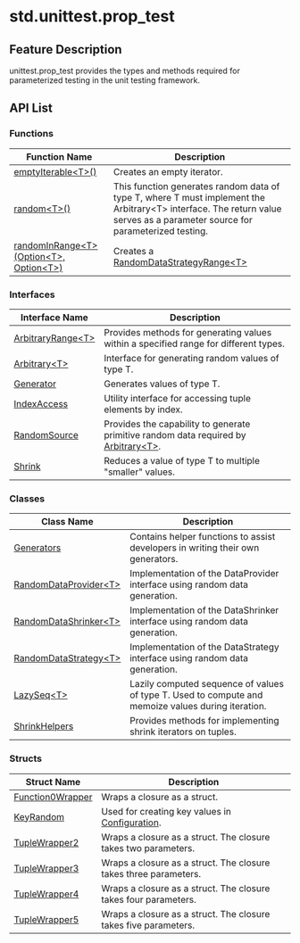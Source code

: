 # std.unittest.prop_test

## Feature Description

unittest.prop_test provides the types and methods required for parameterized testing in the unit testing framework.

## API List

### Functions

| Function Name | Description |
| --------------------------- | ------------------------ |
| [emptyIterable\<T>()](./unittest_prop_test_package_api/unittest_prop_test_package_functions.md#func-emptyiterablet) | Creates an empty iterator. |
| [random\<T>()](./unittest_prop_test_package_api/unittest_prop_test_package_functions.md#func-randomt-where-t--arbitraryt) | This function generates random data of type T, where T must implement the Arbitrary\<T> interface. The return value serves as a parameter source for parameterized testing. |
| [randomInRange\<T>(Option\<T>, Option\<T>)](./unittest_prop_test_package_api/unittest_prop_test_package_functions.md#func-randominrangetoptiont-optiont) | Creates a [RandomDataStrategyRange\<T>](./unittest_prop_test_package_api/unittest_prop_test_package_classes.md#class-randomdatastrategyranget) |

### Interfaces

| Interface Name | Description |
| --------------------------- | ------------------------ |
| [ArbitraryRange\<T>](./unittest_prop_test_package_api/unittest_prop_test_package_interfaces.md#interface-arbitraryranget) | Provides methods for generating values within a specified range for different types. |
| [Arbitrary\<T>](./unittest_prop_test_package_api/unittest_prop_test_package_interfaces.md#interface-arbitraryt) | Interface for generating random values of type T. |
| [Generator](./unittest_prop_test_package_api/unittest_prop_test_package_interfaces.md#interface-generatort) | Generates values of type T. |
| [IndexAccess](./unittest_prop_test_package_api/unittest_prop_test_package_interfaces.md#interface-indexaccess) | Utility interface for accessing tuple elements by index. |
| [RandomSource](./unittest_prop_test_package_api/unittest_prop_test_package_interfaces.md#interface-randomsource) | Provides the capability to generate primitive random data required by [Arbitrary\<T>](./unittest_prop_test_package_api/unittest_prop_test_package_interfaces.md#interface-arbitraryt). |
| [Shrink](./unittest_prop_test_package_api/unittest_prop_test_package_interfaces.md#interface-shrinkt) | Reduces a value of type T to multiple "smaller" values. |

### Classes

| Class Name | Description |
| --------------------------- | ------------------------ |
| [Generators](./unittest_prop_test_package_api/unittest_prop_test_package_classes.md#class-generators) | Contains helper functions to assist developers in writing their own generators. |
| [RandomDataProvider\<T>](./unittest_prop_test_package_api/unittest_prop_test_package_classes.md#class-randomdataprovidert) | Implementation of the DataProvider interface using random data generation. |
| [RandomDataShrinker\<T>](./unittest_prop_test_package_api/unittest_prop_test_package_classes.md#class-randomdatashrinkert) | Implementation of the DataShrinker interface using random data generation. |
| [RandomDataStrategy\<T>](./unittest_prop_test_package_api/unittest_prop_test_package_classes.md#class-randomdatastrategyt) | Implementation of the DataStrategy interface using random data generation. |
| [LazySeq\<T>](./unittest_prop_test_package_api/unittest_prop_test_package_classes.md#class-lazyseqt) | Lazily computed sequence of values of type T. Used to compute and memoize values during iteration. |
| [ShrinkHelpers](./unittest_prop_test_package_api/unittest_prop_test_package_classes.md#class-shrinkhelpers) | Provides methods for implementing shrink iterators on tuples. |

### Structs

| Struct Name | Description |
| --------------------------- | ------------------------ |
| [Function0Wrapper](./unittest_prop_test_package_api/unittest_prop_test_package_structs.md#struct-function0wrapperr) | Wraps a closure as a struct. |
| [KeyRandom](./unittest_prop_test_package_api/unittest_prop_test_package_structs.md#struct-keyrandom) | Used for creating key values in [Configuration](../unittest_common/unittest_common_package_api/unittest_common_package_classes.md#class-configuration). |
| [TupleWrapper2](./unittest_prop_test_package_api/unittest_prop_test_package_structs.md#struct-tuplewrapper2t0-t1) | Wraps a closure as a struct. The closure takes two parameters. |
| [TupleWrapper3](./unittest_prop_test_package_api/unittest_prop_test_package_structs.md#struct-tuplewrapper3t0-t1-t2) | Wraps a closure as a struct. The closure takes three parameters. |
| [TupleWrapper4](./unittest_prop_test_package_api/unittest_prop_test_package_structs.md#struct-tuplewrapper4t0-t1-t2-t3) | Wraps a closure as a struct. The closure takes four parameters. |
| [TupleWrapper5](./unittest_prop_test_package_api/unittest_prop_test_package_structs.md#struct-tuplewrapper5t0-t1-t2-t3-t4) | Wraps a closure as a struct. The closure takes five parameters. |